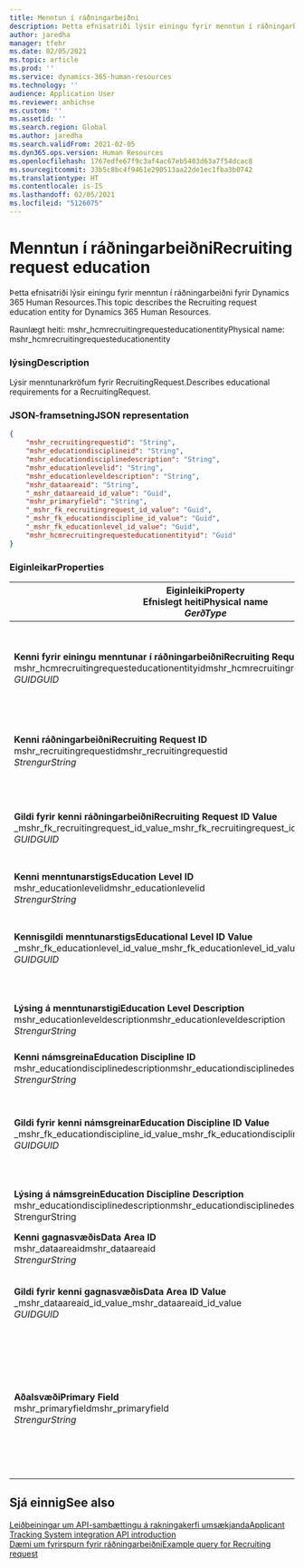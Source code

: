 ```yaml
---
title: Menntun í ráðningarbeiðni
description: Þetta efnisatriði lýsir einingu fyrir menntun í ráðningarbeiðni fyrir Dynamics 365 Human Resources.
author: jaredha
manager: tfehr
ms.date: 02/05/2021
ms.topic: article
ms.prod: ''
ms.service: dynamics-365-human-resources
ms.technology: ''
audience: Application User
ms.reviewer: anbichse
ms.custom: ''
ms.assetid: ''
ms.search.region: Global
ms.author: jaredha
ms.search.validFrom: 2021-02-05
ms.dyn365.ops.version: Human Resources
ms.openlocfilehash: 1767edfe67f9c3af4ac67eb5403d63a7f54dcac8
ms.sourcegitcommit: 33b5c8bc4f9461e290513aa22de1ec1fba3b0742
ms.translationtype: HT
ms.contentlocale: is-IS
ms.lasthandoff: 02/05/2021
ms.locfileid: "5126075"
---
```

# <a name="recruiting-request-education"></a><span data-ttu-id="0234d-103">Menntun í ráðningarbeiðni</span><span class="sxs-lookup"><span data-stu-id="0234d-103">Recruiting request education</span></span>

<span data-ttu-id="0234d-104">Þetta efnisatriði lýsir einingu fyrir menntun í ráðningarbeiðni fyrir Dynamics 365 Human Resources.</span><span class="sxs-lookup"><span data-stu-id="0234d-104">This topic describes the Recruiting request education entity for Dynamics 365 Human Resources.</span></span>

<span data-ttu-id="0234d-105">Raunlægt heiti: mshr_hcmrecruitingrequesteducationentity</span><span class="sxs-lookup"><span data-stu-id="0234d-105">Physical name: mshr_hcmrecruitingrequesteducationentity</span></span>

### <a name="description"></a><span data-ttu-id="0234d-106">lýsing</span><span class="sxs-lookup"><span data-stu-id="0234d-106">Description</span></span>

<span data-ttu-id="0234d-107">Lýsir menntunarkröfum fyrir RecruitingRequest.</span><span class="sxs-lookup"><span data-stu-id="0234d-107">Describes educational requirements for a RecruitingRequest.</span></span>

### <a name="json-representation"></a><span data-ttu-id="0234d-108">JSON-framsetning</span><span class="sxs-lookup"><span data-stu-id="0234d-108">JSON representation</span></span>

```json
{
    "mshr_recruitingrequestid": "String",
    "mshr_educationdisciplineid": "String",
    "mshr_educationdisciplinedescription": "String",
    "mshr_educationlevelid": "String",
    "mshr_educationleveldescription": "String",
    "mshr_dataareaid": "String",
    "_mshr_dataareaid_id_value": "Guid",
    "mshr_primaryfield": "String",
    "_mshr_fk_recruitingrequest_id_value": "Guid",
    "_mshr_fk_educationdiscipline_id_value": "Guid",
    "_mshr_fk_educationlevel_id_value": "Guid",
    "mshr_hcmrecruitingrequesteducationentityid": "Guid"
}
```

### <a name="properties"></a><span data-ttu-id="0234d-109">Eiginleikar</span><span class="sxs-lookup"><span data-stu-id="0234d-109">Properties</span></span>

| <span data-ttu-id="0234d-110">Eiginleiki</span><span class="sxs-lookup"><span data-stu-id="0234d-110">Property</span></span><br><span data-ttu-id="0234d-111">**Efnislegt heiti**</span><span class="sxs-lookup"><span data-stu-id="0234d-111">**Physical name**</span></span><br><span data-ttu-id="0234d-112">**_Gerð_**</span><span class="sxs-lookup"><span data-stu-id="0234d-112">**_Type_**</span></span> | <span data-ttu-id="0234d-113">Nota</span><span class="sxs-lookup"><span data-stu-id="0234d-113">Use</span></span> | <span data-ttu-id="0234d-114">lýsing</span><span class="sxs-lookup"><span data-stu-id="0234d-114">Description</span></span> |
| --- | --- | --- |
| <span data-ttu-id="0234d-115">**Kenni fyrir einingu menntunar í ráðningarbeiðni**</span><span class="sxs-lookup"><span data-stu-id="0234d-115">**Recruiting Request Education Entity ID**</span></span><br><span data-ttu-id="0234d-116">mshr_hcmrecruitingrequesteducationentityid</span><span class="sxs-lookup"><span data-stu-id="0234d-116">mshr_hcmrecruitingrequesteducationentityid</span></span><br><span data-ttu-id="0234d-117">*GUID*</span><span class="sxs-lookup"><span data-stu-id="0234d-117">*GUID*</span></span> | <span data-ttu-id="0234d-118">Lesa eingöngu</span><span class="sxs-lookup"><span data-stu-id="0234d-118">Read-only</span></span><br><span data-ttu-id="0234d-119">Krafa</span><span class="sxs-lookup"><span data-stu-id="0234d-119">Required</span></span> | <span data-ttu-id="0234d-120">Einkvæmt kerfismyndað kenni fyrir færslu menntunar í ráðningarbeiðni.</span><span class="sxs-lookup"><span data-stu-id="0234d-120">System-generated unique identifier for the Recruiting Request Education record.</span></span> |
| <span data-ttu-id="0234d-121">**Kenni ráðningarbeiðni**</span><span class="sxs-lookup"><span data-stu-id="0234d-121">**Recruiting Request ID**</span></span><br><span data-ttu-id="0234d-122">mshr_recruitingrequestid</span><span class="sxs-lookup"><span data-stu-id="0234d-122">mshr_recruitingrequestid</span></span><br><span data-ttu-id="0234d-123">*Strengur*</span><span class="sxs-lookup"><span data-stu-id="0234d-123">*String*</span></span> | <span data-ttu-id="0234d-124">Einskrifanlegt</span><span class="sxs-lookup"><span data-stu-id="0234d-124">Write-once</span></span><br><span data-ttu-id="0234d-125">Krafa</span><span class="sxs-lookup"><span data-stu-id="0234d-125">Required</span></span> | <span data-ttu-id="0234d-126">Einkvæmt lesanlegt kenni tengdrar ráðningarbeiðni.</span><span class="sxs-lookup"><span data-stu-id="0234d-126">The user-readable unique identifier of the related recruiting request.</span></span> |
| <span data-ttu-id="0234d-127">**Gildi fyrir kenni ráðningarbeiðni**</span><span class="sxs-lookup"><span data-stu-id="0234d-127">**Recruiting Request ID Value**</span></span><br><span data-ttu-id="0234d-128">_mshr_fk_recruitingrequest_id_value</span><span class="sxs-lookup"><span data-stu-id="0234d-128">_mshr_fk_recruitingrequest_id_value</span></span><br><span data-ttu-id="0234d-129">*GUID*</span><span class="sxs-lookup"><span data-stu-id="0234d-129">*GUID*</span></span> | <span data-ttu-id="0234d-130">Lesa eingöngu</span><span class="sxs-lookup"><span data-stu-id="0234d-130">Read-only</span></span><br><span data-ttu-id="0234d-131">Krafa</span><span class="sxs-lookup"><span data-stu-id="0234d-131">Required</span></span><br><span data-ttu-id="0234d-132">Framandlykill: mshr_hcmrecruitingrequestentityid of mshr_hcmrecruitingrequestentity</span><span class="sxs-lookup"><span data-stu-id="0234d-132">Foreign key: mshr_hcmrecruitingrequestentityid of mshr_hcmrecruitingrequestentity</span></span> | <span data-ttu-id="0234d-133">Einkvæmt kerfismyndað kenni tengdrar ráðningarbeiðni.</span><span class="sxs-lookup"><span data-stu-id="0234d-133">System-generated unique identifier of the related recruiting request.</span></span> |
| <span data-ttu-id="0234d-134">**Kenni menntunarstigs**</span><span class="sxs-lookup"><span data-stu-id="0234d-134">**Education Level ID**</span></span><br><span data-ttu-id="0234d-135">mshr_educationlevelid</span><span class="sxs-lookup"><span data-stu-id="0234d-135">mshr_educationlevelid</span></span><br><span data-ttu-id="0234d-136">*Strengur*</span><span class="sxs-lookup"><span data-stu-id="0234d-136">*String*</span></span> | <span data-ttu-id="0234d-137">Einskrifanlegt</span><span class="sxs-lookup"><span data-stu-id="0234d-137">Write-once</span></span><br><span data-ttu-id="0234d-138">Krafa</span><span class="sxs-lookup"><span data-stu-id="0234d-138">Required</span></span> | <span data-ttu-id="0234d-139">Menntunarstig sem er krafist.</span><span class="sxs-lookup"><span data-stu-id="0234d-139">The level of education required.</span></span> |
| <span data-ttu-id="0234d-140">**Kennisgildi menntunarstigs**</span><span class="sxs-lookup"><span data-stu-id="0234d-140">**Educational Level ID Value**</span></span><br><span data-ttu-id="0234d-141">_mshr_fk_educationlevel_id_value</span><span class="sxs-lookup"><span data-stu-id="0234d-141">_mshr_fk_educationlevel_id_value</span></span><br><span data-ttu-id="0234d-142">*GUID*</span><span class="sxs-lookup"><span data-stu-id="0234d-142">*GUID*</span></span> | <span data-ttu-id="0234d-143">Lesa eingöngu</span><span class="sxs-lookup"><span data-stu-id="0234d-143">Read-only</span></span><br><span data-ttu-id="0234d-144">Krafa</span><span class="sxs-lookup"><span data-stu-id="0234d-144">Required</span></span><br><span data-ttu-id="0234d-145">Framandlykill: mshr_hcmeducationlevelentityid of mshr_hcmeducationlevelentity</span><span class="sxs-lookup"><span data-stu-id="0234d-145">Foreign key: mshr_hcmeducationlevelentityid of mshr_hcmeducationlevelentity</span></span> | <span data-ttu-id="0234d-146">Einkvæmt kerfismyndað kenni fyrir menntunarstig sem er krafist.</span><span class="sxs-lookup"><span data-stu-id="0234d-146">System-generated unique identifier of the level of education required.</span></span> |
| <span data-ttu-id="0234d-147">**Lýsing á menntunarstigi**</span><span class="sxs-lookup"><span data-stu-id="0234d-147">**Education Level Description**</span></span><br><span data-ttu-id="0234d-148">mshr_educationleveldescription</span><span class="sxs-lookup"><span data-stu-id="0234d-148">mshr_educationleveldescription</span></span><br><span data-ttu-id="0234d-149">*Strengur*</span><span class="sxs-lookup"><span data-stu-id="0234d-149">*String*</span></span> | <span data-ttu-id="0234d-150">Lesa eingöngu</span><span class="sxs-lookup"><span data-stu-id="0234d-150">Read-only</span></span><br><span data-ttu-id="0234d-151">Krafa</span><span class="sxs-lookup"><span data-stu-id="0234d-151">Required</span></span> | <span data-ttu-id="0234d-152">Lýsing á því stigi sem krafist er fyrir hæfnina.</span><span class="sxs-lookup"><span data-stu-id="0234d-152">The description of the level required for the skill.</span></span> |
| <span data-ttu-id="0234d-153">**Kenni námsgreina**</span><span class="sxs-lookup"><span data-stu-id="0234d-153">**Education Discipline ID**</span></span><br><span data-ttu-id="0234d-154">mshr_educationdisciplinedescription</span><span class="sxs-lookup"><span data-stu-id="0234d-154">mshr_educationdisciplinedescription</span></span><br><span data-ttu-id="0234d-155">*Strengur*</span><span class="sxs-lookup"><span data-stu-id="0234d-155">*String*</span></span> | <span data-ttu-id="0234d-156">Einskrifanlegt</span><span class="sxs-lookup"><span data-stu-id="0234d-156">Write-once</span></span><br><span data-ttu-id="0234d-157">Krafa</span><span class="sxs-lookup"><span data-stu-id="0234d-157">Required</span></span> | <span data-ttu-id="0234d-158">Svið námsgreinar.</span><span class="sxs-lookup"><span data-stu-id="0234d-158">The area of educational discipline.</span></span> |
| <span data-ttu-id="0234d-159">**Gildi fyrir kenni námsgreinar**</span><span class="sxs-lookup"><span data-stu-id="0234d-159">**Education Discipline ID Value**</span></span><br><span data-ttu-id="0234d-160">_mshr_fk_educationdiscipline_id_value</span><span class="sxs-lookup"><span data-stu-id="0234d-160">_mshr_fk_educationdiscipline_id_value</span></span><br><span data-ttu-id="0234d-161">*GUID*</span><span class="sxs-lookup"><span data-stu-id="0234d-161">*GUID*</span></span> | <span data-ttu-id="0234d-162">Lesa eingöngu</span><span class="sxs-lookup"><span data-stu-id="0234d-162">Read-only</span></span><br><span data-ttu-id="0234d-163">Krafa</span><span class="sxs-lookup"><span data-stu-id="0234d-163">Required</span></span><br><span data-ttu-id="0234d-164">Ytri lykill: mshr_hcmeducationdisciplineentityid úr einingu mshr_hcmeducationdisciplineentity</span><span class="sxs-lookup"><span data-stu-id="0234d-164">Foreign key: mshr_hcmeducationdisciplineentityid of mshr_hcmeducationdisciplineentity</span></span> | <span data-ttu-id="0234d-165">Kerfismyndað einkvæmt kenni fyrir grein menntunarsviðs.</span><span class="sxs-lookup"><span data-stu-id="0234d-165">System-generated unique identifier of the area of educational discipline.</span></span> |
| <span data-ttu-id="0234d-166">**Lýsing á námsgrein**</span><span class="sxs-lookup"><span data-stu-id="0234d-166">**Education Discipline Description**</span></span><br><span data-ttu-id="0234d-167">mshr_educationdisciplinedescription</span><span class="sxs-lookup"><span data-stu-id="0234d-167">mshr_educationdisciplinedescription</span></span><br><span data-ttu-id="0234d-168">Strengur</span><span class="sxs-lookup"><span data-stu-id="0234d-168">String</span></span> | <span data-ttu-id="0234d-169">Lesa eingöngu</span><span class="sxs-lookup"><span data-stu-id="0234d-169">Read-only</span></span><br><span data-ttu-id="0234d-170">Krafa</span><span class="sxs-lookup"><span data-stu-id="0234d-170">Required</span></span> | <span data-ttu-id="0234d-171">Lýsing á sviði námsgreinar.</span><span class="sxs-lookup"><span data-stu-id="0234d-171">The description of the area of educational discipline.</span></span> |
| <span data-ttu-id="0234d-172">**Kenni gagnasvæðis**</span><span class="sxs-lookup"><span data-stu-id="0234d-172">**Data Area ID**</span></span><br><span data-ttu-id="0234d-173">mshr_dataareaid</span><span class="sxs-lookup"><span data-stu-id="0234d-173">mshr_dataareaid</span></span><br><span data-ttu-id="0234d-174">*Strengur*</span><span class="sxs-lookup"><span data-stu-id="0234d-174">*String*</span></span> | <span data-ttu-id="0234d-175">Lesa/skrifa</span><span class="sxs-lookup"><span data-stu-id="0234d-175">Read/write</span></span><br><span data-ttu-id="0234d-176">Valfrjálst</span><span class="sxs-lookup"><span data-stu-id="0234d-176">Optional</span></span> | <span data-ttu-id="0234d-177">Tilgreinir lögaðilann (fyrirtækið).</span><span class="sxs-lookup"><span data-stu-id="0234d-177">Specifies the legal entity (company).</span></span>|
| <span data-ttu-id="0234d-178">**Gildi fyrir kenni gagnasvæðis**</span><span class="sxs-lookup"><span data-stu-id="0234d-178">**Data Area ID Value**</span></span><br><span data-ttu-id="0234d-179">_mshr_dataareaid_id_value</span><span class="sxs-lookup"><span data-stu-id="0234d-179">_mshr_dataareaid_id_value</span></span><br><span data-ttu-id="0234d-180">*GUID*</span><span class="sxs-lookup"><span data-stu-id="0234d-180">*GUID*</span></span> | <span data-ttu-id="0234d-181">Lesa eingöngu</span><span class="sxs-lookup"><span data-stu-id="0234d-181">Read-only</span></span><br><span data-ttu-id="0234d-182">Valfrjálst</span><span class="sxs-lookup"><span data-stu-id="0234d-182">Optional</span></span><br><span data-ttu-id="0234d-183">Framandlykill: cdm_companyid of cdm_company entity</span><span class="sxs-lookup"><span data-stu-id="0234d-183">Foreign key: cdm_companyid of cdm_company entity</span></span> | <span data-ttu-id="0234d-184">Kerfismyndað GUID-gildi sem tilgreinir lögaðilann (fyrirtækið).</span><span class="sxs-lookup"><span data-stu-id="0234d-184">System-generated GUID value identifying the legal entity (company).</span></span> |
| <span data-ttu-id="0234d-185">**Aðalsvæði**</span><span class="sxs-lookup"><span data-stu-id="0234d-185">**Primary Field**</span></span><br><span data-ttu-id="0234d-186">mshr_primaryfield</span><span class="sxs-lookup"><span data-stu-id="0234d-186">mshr_primaryfield</span></span><br><span data-ttu-id="0234d-187">*Strengur*</span><span class="sxs-lookup"><span data-stu-id="0234d-187">*String*</span></span> | <span data-ttu-id="0234d-188">Lesa eingöngu</span><span class="sxs-lookup"><span data-stu-id="0234d-188">Read-only</span></span><br><span data-ttu-id="0234d-189">Krafa</span><span class="sxs-lookup"><span data-stu-id="0234d-189">Required</span></span> | <span data-ttu-id="0234d-190">Samsetning á gildi ráðningarbeiðni og kenni menntunarstigs og kenni námsgreinar sem önnur aðferð til að auðkenna færsluna.</span><span class="sxs-lookup"><span data-stu-id="0234d-190">Concatenation of Recruiting Request value, Education Level ID, and Education Discipline ID as another method to uniquely identify the record.</span></span> |

## <a name="see-also"></a><span data-ttu-id="0234d-191">Sjá einnig</span><span class="sxs-lookup"><span data-stu-id="0234d-191">See also</span></span>

[<span data-ttu-id="0234d-192">Leiðbeiningar um API-samþættingu á rakningakerfi umsækjanda</span><span class="sxs-lookup"><span data-stu-id="0234d-192">Applicant Tracking System integration API introduction</span></span>](hr-admin-integration-ats-api-introduction.md)<br>
[<span data-ttu-id="0234d-193">Dæmi um fyrirspurn fyrir ráðningarbeiðni</span><span class="sxs-lookup"><span data-stu-id="0234d-193">Example query for Recruiting request</span></span>](hr-admin-integration-ats-api-recruiting-request-example-query.md)


